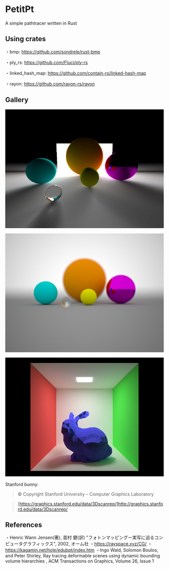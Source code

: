 # PetitPt

A simple pathtracer written in Rust

## Using crates

・bmp: https://github.com/sondrele/rust-bmp

・ply_rs: https://github.com/Fluci/ply-rs

・linked_hash_map: https://github.com/contain-rs/linked-hash-map

・rayon: https://github.com/rayon-rs/rayon

## Gallery

![Image1](images/petitpt_spheres.jpg)

![Image2](images/petitpt_dof.jpg)

![Image3](images/petitpt_bunny.jpg)

Stanford bunny: 

> © Copyright Stanford University – Computer Graphics Laboratory

> [https://graphics.stanford.edu/data/3Dscanrep/]http://graphics.stanford.edu/data/3Dscanrep/

## References

・Henric Wann Jensen(著), 苗村 健(訳) "フォトンマッピングー実写に迫るコンピュータグラフィックス", 2002, オーム社
・https://rayspace.xyz/CG/
・https://kagamin.net/hole/edubpt/index.htm
・Ingo Wald, Solomon Boulos, and Peter Shirley, Ray tracing deformable scenes using dynamic bounding volume hierarchies
, ACM Transactions on Graphics, Volume 26, Issue 1
